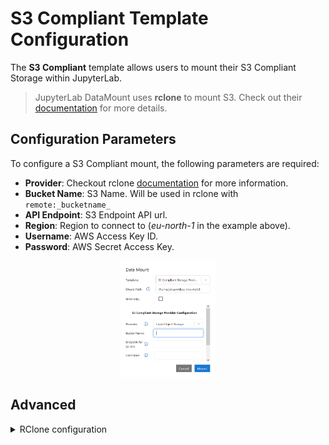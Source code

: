 # S3 Compliant Template Configuration

The **S3 Compliant** template allows users to mount their S3 Compliant Storage within JupyterLab.

> JupyterLab DataMount uses **rclone** to mount S3. Check out their [documentation](https://rclone.org/s3/) for more details.

## Configuration Parameters

To configure a S3 Compliant mount, the following parameters are required:

- **Provider**: Checkout rclone [documentation](https://rclone.org/s3/) for more information.
- **Bucket Name**: S3 Name. Will be used in rclone with `remote:_bucketname_`
- **API Endpoint**: S3 Endpoint API url.
- **Region**: Region to connect to (_eu-north-1_ in the example above).
- **Username**: AWS Access Key ID.
- **Password**: AWS Secret Access Key.

<div style="text-align: center;">
  <img src="images/s3.png" alt="S3" style="width: 30%;">
</div>

## Advanced

<details>
  <summary>RClone configuration</summary>
  <br>
  The following configuration is used to mount S3 Compliant storage with rclone:<br>
  s3.config:<br>
  ```yaml
  [s3]
  type = s3
  provider = _provider_
  endpoint = _endpoint_
  access_key_id = _username_
  secret_access_key = _password_
  region = _region_
  <br>
  Mounted via <br>
  ```bash
  rclone mount --config s3.config s3:_bucketname_ _path_ --vfs-cache-max-size=10G --vfs-read-chunk-size=64M --vfs-cache-mode=writes --allow-other --uid=1000 --gid=100
  ```
  <br>
</details>
